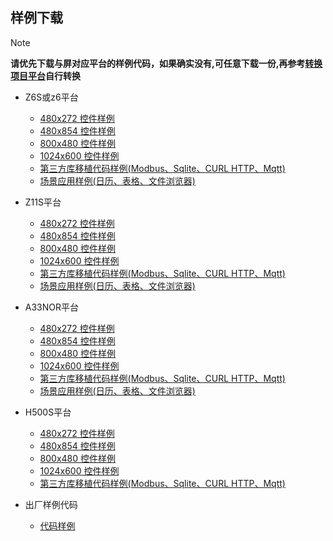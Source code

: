 ## <span id = "demo_download">样例下载</span>
 > [!Note]
 > **请优先下载与屏对应平台的样例代码，如果确实没有,可任意下载一份,再参考[转换项目平台](convert_platform.md)自行转换**


* Z6S或z6平台
   * [480x272 控件样例](http://download.flythings.cn/archive/basedemo_z6s_480_272.zip)
   * [480x854 控件样例](http://download.flythings.cn/archive/basedemo_z6s_480_854.zip)
   * [800x480 控件样例](http://download.flythings.cn/archive/basedemo_z6s_800_480.zip)
   * [1024x600 控件样例](http://download.flythings.cn/archive/basedemo_z6s_1024_600.zip)
   * [第三方库移植代码样例(Modbus、Sqlite、CURL HTTP、Mqtt)](http://download.flythings.cn/archive/Z6SThirdPart-master.zip)
   * [场景应用样例(日历、表格、文件浏览器)](http://download.flythings.cn/archive/Z6SClassicCases-master.zip)
* Z11S平台  
   * [480x272 控件样例](http://download.flythings.cn/archive/basedemo_z11s_480_272.zip)
   * [480x854 控件样例](http://download.flythings.cn/archive/basedemo_z11s_480_854.zip)
   * [800x480 控件样例](http://download.flythings.cn/archive/basedemo_z11s_800_480.zip)
   * [1024x600 控件样例](http://download.flythings.cn/archive/basedemo_z11s_1024_600.zip)
   * [第三方库移植代码样例(Modbus、Sqlite、CURL HTTP、Mqtt)](http://download.flythings.cn/archive/Z11SThirdPart-master.zip)
   * [场景应用样例(日历、表格、文件浏览器)](http://download.flythings.cn/archive/Z11SClassicCases-master.zip)

* A33NOR平台
   * [480x272 控件样例](http://download.flythings.cn/archive/basedemo_a33nor_480_272.zip)
   * [480x854 控件样例](http://download.flythings.cn/archive/basedemo_a33nor_480_854.zip)
   * [800x480 控件样例](http://download.flythings.cn/archive/basedemo_a33nor_800_480.zip)
   * [1024x600 控件样例](http://download.flythings.cn/archive/basedemo_a33nor_1024_600.zip)
   * [第三方库移植代码样例(Modbus、Sqlite、CURL HTTP、Mqtt)](http://download.flythings.cn/archive/A33NorThirdPart-master.zip)
   * [场景应用样例(日历、表格、文件浏览器)](http://download.flythings.cn/archive/A33NorClassicCases-master.zip)

* H500S平台
   * [480x272 控件样例](http://download.flythings.cn/archive/basedemo_h500s_480_272.zip)
   * [480x854 控件样例](http://download.flythings.cn/archive/basedemo_h500s_480_854.zip)
   * [800x480 控件样例](http://download.flythings.cn/archive/basedemo_h500s_800_480.zip)
   * [1024x600 控件样例](http://download.flythings.cn/archive/basedemo_h500s_1024_600.zip)
   * [第三方库移植代码样例(Modbus、Sqlite、CURL HTTP、Mqtt)](http://download.flythings.cn/archive/H500SThirdPart-master.zip)
   
* 出厂样例代码
   * [代码样例](http://download.flythings.cn/archive/zkswe_sampleUI-master.zip)